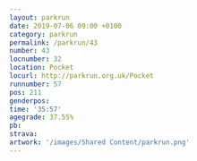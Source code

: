 ```yaml
---
layout: parkrun
date: 2019-07-06 09:00 +0100
category: parkrun
permalink: /parkrun/43
number: 43
locnumber: 32
location: Pocket
locurl: http://parkrun.org.uk/Pocket
runnumber: 57
pos: 211
genderpos: 
time: '35:57'
agegrade: 37.55%
pb: 
strava: 
artwork: '/images/Shared Content/parkrun.png'
---
```

